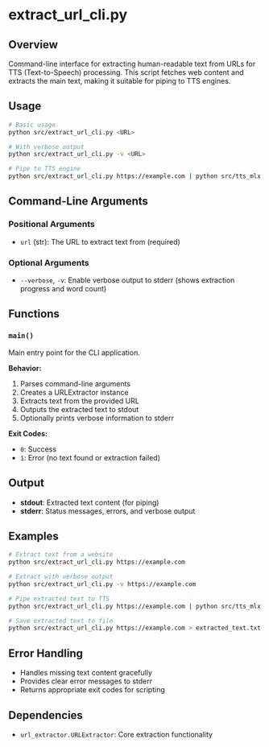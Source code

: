 # extract_url_cli.py

## Overview
Command-line interface for extracting human-readable text from URLs for TTS (Text-to-Speech) processing. This script fetches web content and extracts the main text, making it suitable for piping to TTS engines.

## Usage
```bash
# Basic usage
python src/extract_url_cli.py <URL>

# With verbose output
python src/extract_url_cli.py -v <URL>

# Pipe to TTS engine
python src/extract_url_cli.py https://example.com | python src/tts_mlx.py - -
```

## Command-Line Arguments

### Positional Arguments
- `url` (str): The URL to extract text from (required)

### Optional Arguments
- `--verbose`, `-v`: Enable verbose output to stderr (shows extraction progress and word count)

## Functions

### `main()`
Main entry point for the CLI application.

**Behavior:**
1. Parses command-line arguments
2. Creates a URLExtractor instance
3. Extracts text from the provided URL
4. Outputs the extracted text to stdout
5. Optionally prints verbose information to stderr

**Exit Codes:**
- `0`: Success
- `1`: Error (no text found or extraction failed)

## Output
- **stdout**: Extracted text content (for piping)
- **stderr**: Status messages, errors, and verbose output

## Examples
```bash
# Extract text from a website
python src/extract_url_cli.py https://example.com

# Extract with verbose output
python src/extract_url_cli.py -v https://example.com

# Pipe extracted text to TTS
python src/extract_url_cli.py https://example.com | python src/tts_mlx.py - -

# Save extracted text to file
python src/extract_url_cli.py https://example.com > extracted_text.txt
```

## Error Handling
- Handles missing text content gracefully
- Provides clear error messages to stderr
- Returns appropriate exit codes for scripting

## Dependencies
- `url_extractor.URLExtractor`: Core extraction functionality